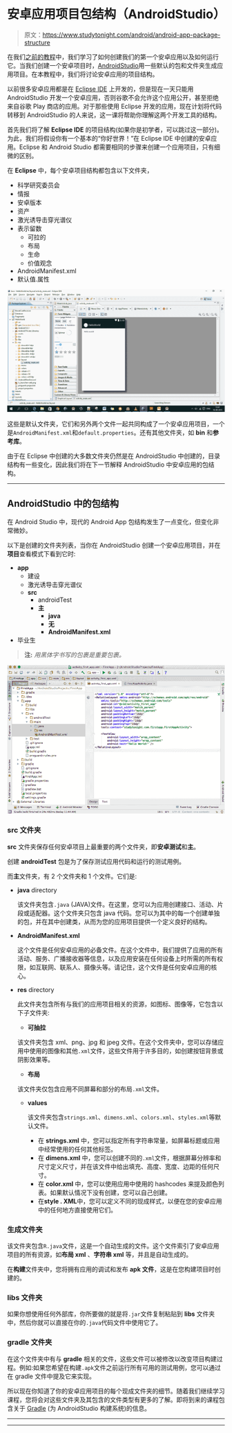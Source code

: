 # 安卓应用项目包结构（AndroidStudio）

> 原文：<https://www.studytonight.com/android/android-app-package-structure>

在我们[之前的教程](first-android-application)中，我们学习了如何创建我们的第一个安卓应用以及如何运行它。当我们创建一个安卓项目时，[AndroidStudio](android-studio-for-android)用一些默认的包和文件夹生成应用项目。在本教程中，我们将讨论安卓应用的项目结构。

以前很多安卓应用都是在 [Eclipse IDE](using-eclipse-for-android) 上开发的，但是现在一天只能用 AndroidStudio 开发一个安卓应用，否则谷歌不会允许这个应用公开，甚至拒绝来自谷歌 Play 商店的应用。对于那些使用 Eclipse 开发的应用，现在计划将代码转移到 AndroidStudio 的人来说，这一课将帮助你理解这两个开发工具的结构。

首先我们将了解 **Eclipse IDE** 的项目结构(如果你是初学者，可以跳过这一部分)。为此，我们将假设你有一个基本的“你好世界！”在 Eclipse IDE 中创建的安卓应用。Eclipse 和 Android Studio 都需要相同的步骤来创建一个应用项目，只有细微的区别。

在 **Eclipse** 中，每个安卓项目结构都包含以下文件夹，

*   科学研究委员会
*   情报
*   安卓版本
*   资产
*   激光诱导击穿光谱仪
*   表示留数
    *   可拉的
    *   布局
    *   生命
    *   价值观念
*   AndroidManifest.xml
*   默认值.属性

![Package Structure in Android](img/68eaf00279cc41e5e79df6d7fd7439e9.png)

这些是默认文件夹，它们和另外两个文件一起共同构成了一个安卓应用项目，一个是`AndroidManifest.xml`和`default.properties`。还有其他文件夹，如 **bin** 和**参考库**。

由于在 Eclipse 中创建的大多数文件夹仍然是在 AndroidStudio 中创建的，目录结构有一些变化，因此我们将在下一节解释 AndroidStudio 中安卓应用的包结构。

* * *

## AndroidStudio 中的包结构

在 Android Studio 中，现代的 Android App 包结构发生了一点变化，但变化非常微妙。

以下是创建的文件夹列表，当你在 AndroidStudio 创建一个安卓应用项目，并在**项目**查看模式下看到它时:

*   **app**
    *   建设
    *   激光诱导击穿光谱仪
    *   **src**
        *   androidTest
        *   **主**
            *   **java**
            *   **无**
            *   **AndroidManifest.xml**
*   毕业生

> **注:** *用黑体字书写的包裹是重要包裹。*

![Package Structure in Android](img/bebb7b7aab9068254f46090c29eb3687.png)

### src 文件夹

**src** 文件夹保存任何安卓项目上最重要的两个文件夹，即**安卓测试**和**主**。

创建 **androidTest** 包是为了保存测试应用代码和运行的测试用例。

而**主**文件夹，有 2 个文件夹和 1 个文件。它们是:

*   **java** directory

    该文件夹包含`.java` (JAVA)文件。在这里，您可以为应用创建接口、活动、片段或适配器。这个文件夹只包含 java 代码。您可以为其中的每一个创建单独的包，并在其中创建类，从而为您的应用项目提供一个定义良好的结构。

*   **AndroidManifest.xml**

    这个文件是任何安卓应用的必备文件。在这个文件中，我们提供了应用的所有活动、服务、广播接收器等信息，以及应用安装在任何设备上时所需的所有权限，如互联网、联系人、摄像头等。请记住，这个文件是任何安卓应用的核心。

*   **res** directory

    此文件夹包含所有与我们的应用项目相关的资源，如图标、图像等，它包含以下子文件夹:

    *   **可抽拉**

    该文件夹包含 xml、png、jpg 和 jpeg 文件。在这个文件夹中，您可以存储应用中使用的图像和其他`.xml`文件，这些文件用于许多目的，如创建按钮背景或阴影效果等。

    *   **布局**

    该文件夹仅包含应用不同屏幕和部分的布局`.xml`文件。

    *   **values**

        该文件夹包含`strings.xml`、`dimens.xml`、`colors.xml`、`styles.xml`等默认文件。

        *   在 **strings.xml** 中，您可以指定所有字符串常量，如屏幕标题或应用中经常使用的任何其他标签。
        *   在 **dimens.xml** 中，您可以创建不同的`.xml`文件，根据屏幕分辨率和尺寸定义尺寸，并在该文件中给出填充、高度、宽度、边距的任何尺寸。
        *   在 **color.xml** 中，您可以使用应用中使用的 hashcodes 来提及颜色列表。如果默认情况下没有创建，您可以自己创建。
        *   在**style . XML**中，您可以定义不同的现成样式，以便在您的安卓应用中的任何地方直接使用它们。

### 生成文件夹

该文件夹包含`R.java`文件，这是一个自动生成的文件。这个文件索引了安卓应用项目的所有资源，如**布局 xml** 、**字符串 xml** 等，并且是自动生成的。

在**构建**文件夹中，您将拥有应用的调试和发布 **apk 文件**，这是在您构建项目时创建的。

### libs 文件夹

如果你想使用任何外部库，你所要做的就是将`.jar`文件复制粘贴到 **libs** 文件夹中，然后你就可以直接在你的`.java`代码文件中使用它了。

### gradle 文件夹

在这个文件夹中有与 **gradle** 相关的文件，这些文件可以被修改以改变项目构建过程。例如:如果您希望在构建`.apk`文件之前运行所有可用的测试用例，您可以通过在 gradle 文件中提及它来实现。

所以现在你知道了你的安卓应用项目的每个现成文件夹的细节。随着我们继续学习课程，您将会对这些文件夹及其包含的文件类型有更多的了解。即将到来的课程包含关于 [Gradle](introduction-to-gradle) (为 AndroidStudio 构建系统)的信息。

* * *

* * *
